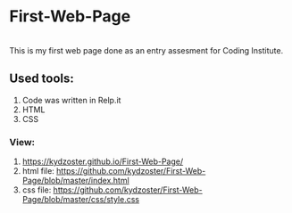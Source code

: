 # First-Web-Page
<br>
This is my first web page done as an entry assesment for Coding Institute.

## Used tools:
1. Code was written in Relp.it 
2. HTML
3. CSS

### View:
1. https://kydzoster.github.io/First-Web-Page/
2. html file: https://github.com/kydzoster/First-Web-Page/blob/master/index.html
3. css file: https://github.com/kydzoster/First-Web-Page/blob/master/css/style.css
